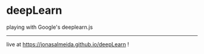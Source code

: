 # deepLearn
playing with Google's deeplearn.js
___

live at https://jonasalmeida.github.io/deepLearn !
